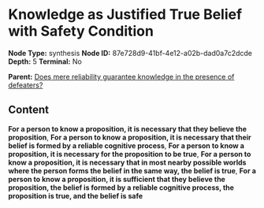 # Knowledge as Justified True Belief with Safety Condition

**Node Type:** synthesis
**Node ID:** 87e728d9-41bf-4e12-a02b-dad0a7c2dcde
**Depth:** 5
**Terminal:** No

**Parent:** [Does mere reliability guarantee knowledge in the presence of defeaters?](does-mere-reliability-guarantee-knowledge-in-the-presence-of-defeaters-antithesis-556a9edd-1f3c-4762-901e-8c50e10c0010.md)

## Content

**For a person to know a proposition, it is necessary that they believe the proposition**, **For a person to know a proposition, it is necessary that their belief is formed by a reliable cognitive process**, **For a person to know a proposition, it is necessary for the proposition to be true**, **For a person to know a proposition, it is necessary that in most nearby possible worlds where the person forms the belief in the same way, the belief is true**, **For a person to know a proposition, it is sufficient that they believe the proposition, the belief is formed by a reliable cognitive process, the proposition is true, and the belief is safe**
